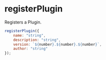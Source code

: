 # registerPlugin

Registers a Plugin.

```javascript
registerPlugin({
	name: "string",
	description: "string",
	version: `${number}.${number}.${number}`,
	author: "string"
});
```
